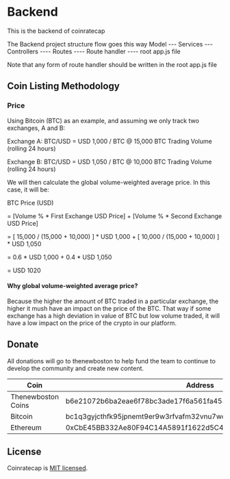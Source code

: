 # Backend
This is the backend of coinratecap

The Backend project structure flow goes this way
Model --- Services --- Controllers ---- Routes ---- Route handler ---- root app.js file

Note that any form of route handler should be written in the root app.js file

##  Coin Listing Methodology
### Price
Using Bitcoin (BTC) as an example, and assuming we only track two exchanges, A and B:

Exchange A: BTC/USD = USD 1,000 / BTC @ 15,000 BTC Trading Volume (rolling 24 hours)

Exchange B: BTC/USD = USD 1,050 / BTC @ 10,000 BTC Trading Volume (rolling 24 hours)

We will then calculate the global volume-weighted average price. In this case, it will be:

BTC Price (USD)

= [Volume % *  First Exchange USD Price] + [Volume % * Second Exchange USD Price]

= [ 15,000 / (15,000 + 10,000) ] * USD 1,000 + [ 10,000 / (15,000 + 10,000) ] * USD 1,050

= 0.6 * USD 1,000 + 0.4 * USD 1,050

= USD 1020

#### Why global volume-weighted average price?
Because the higher the amount of BTC traded in a particular exchange, the higher it mush have an impact on the price of the BTC.  That way if some exchange has a high deviation in value of BTC but low volume traded, it will have a low impact on the price of the crypto in our platform.

## Donate

All donations will go to thenewboston to help fund the team to continue to develop the community and create new content.

| Coin                                                       | Address                                                          |
| ---------------------------------------------------------- | ---------------------------------------------------------------- |
|  Thenewboston Coins                                        | b6e21072b6ba2eae6f78bc3ade17f6a561fa4582d5494a5120617f2027d38797 |
|  Bitcoin                                                   | bc1q3gyjcthfk95jpnemt9er9w3rfvafm32vnu7wqh                               |
|  Ethereum                                                  | 0xCbE45BB332Ae80F94C14A5891f1622d5C4B336B4                     |

## License

Coinratecap is [MIT licensed](http://opensource.org/licenses/MIT).
